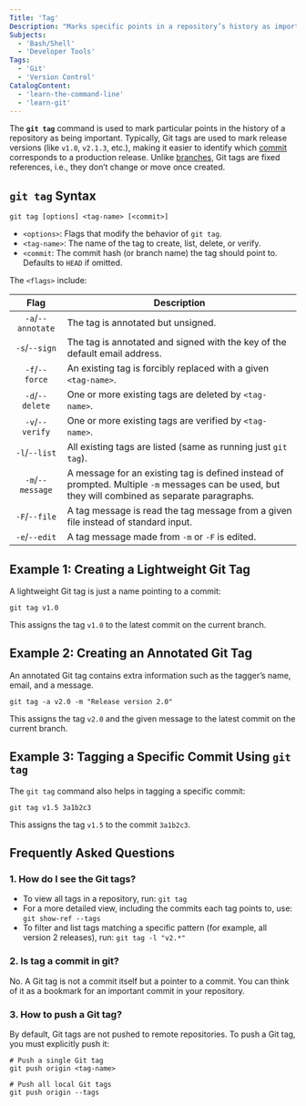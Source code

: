 ```yaml
---
Title: 'Tag'
Description: "Marks specific points in a repository’s history as important."
Subjects:
  - 'Bash/Shell'
  - 'Developer Tools'
Tags:
  - 'Git'
  - 'Version Control'
CatalogContent:
  - 'learn-the-command-line'
  - 'learn-git'
---
```


The **`git tag`** command is used to mark particular points in the history of a repository as being important. Typically, Git tags are used to mark release versions (like `v1.0`, `v2.1.3`, etc.), making it easier to identify which [commit](https://www.codecademy.com/resources/docs/git/commit) corresponds to a production release. Unlike [branches](https://www.codecademy.com/resources/docs/git/branch), Git tags are fixed references, i.e., they don’t change or move once created.

## `git tag` Syntax

```pseudo
git tag [options] <tag-name> [<commit>]
```

- `<options>`: Flags that modify the behavior of `git tag`.
- `<tag-name>`: The name of the tag to create, list, delete, or verify.
- `<commit`: The commit hash (or branch name) the tag should point to. Defaults to `HEAD` if omitted.

The `<flags>` include:

|       Flag        | Description                                                                                                                                      |
| :---------------: | ------------------------------------------------------------------------------------------------------------------------------------------------ |
| `-a`/`--annotate` | The tag is annotated but unsigned.                                                                                                               |
|   `-s`/`--sign`   | The tag is annotated and signed with the key of the default email address.                                                                       |
|  `-f`/`--force`   | An existing tag is forcibly replaced with a given `<tag-name>`.                                                                                  |
|  `-d`/`--delete`  | One or more existing tags are deleted by `<tag-name>`.                                                                                           |
|  `-v`/`--verify`  | One or more existing tags are verified by `<tag-name>`.                                                                                          |
|   `-l`/`--list`   | All existing tags are listed (same as running just `git tag`).                                                                                   |
| `-m`/`--message`  | A message for an existing tag is defined instead of prompted. Multiple `-m` messages can be used, but they will combined as separate paragraphs. |
|   `-F`/`--file`   | A tag message is read the tag message from a given file instead of standard input.                                                               |
|   `-e`/`--edit`   | A tag message made from `-m` or `-F` is edited.                                                                                                  |

## Example 1: Creating a Lightweight Git Tag

A lightweight Git tag is just a name pointing to a commit:

```shell
git tag v1.0
```

This assigns the tag `v1.0` to the latest commit on the current branch.

## Example 2: Creating an Annotated Git Tag

An annotated Git tag contains extra information such as the tagger’s name, email, and a message.

```shell
git tag -a v2.0 -m "Release version 2.0"
```

This assigns the tag `v2.0` and the given message to the latest commit on the current branch.

## Example 3: Tagging a Specific Commit Using `git tag`

The `git tag` command also helps in tagging a specific commit:

```shell
git tag v1.5 3a1b2c3
```

This assigns the tag `v1.5` to the commit `3a1b2c3`.

## Frequently Asked Questions

### 1. How do I see the Git tags?

- To view all tags in a repository, run: `git tag`
- For a more detailed view, including the commits each tag points to, use: `git show-ref --tags`
- To filter and list tags matching a specific pattern (for example, all version 2 releases), run: `git tag -l "v2.*"`

### 2. Is tag a commit in git?

No. A Git tag is not a commit itself but a pointer to a commit. You can think of it as a bookmark for an important commit in your repository.

### 3. How to push a Git tag?

By default, Git tags are not pushed to remote repositories. To push a Git tag, you must explicitly push it:

```shell
# Push a single Git tag
git push origin <tag-name>

# Push all local Git tags
git push origin --tags
```
